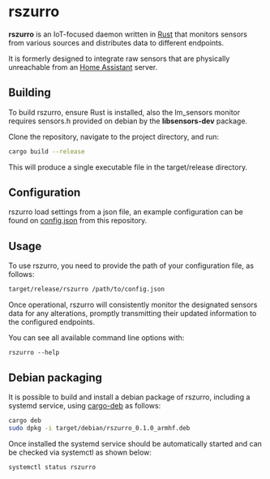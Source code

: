 # rszurro

**rszurro** is an IoT-focused daemon written in [Rust](https://www.rust-lang.org) that monitors sensors from various sources and distributes data to different endpoints.

It is formerly designed to integrate raw sensors that are physically unreachable from an [Home Assistant](https://www.home-assistant.io) server.

## Building

To build rszurro, ensure Rust is installed, also the lm_sensors monitor requires sensors.h provided on debian by the **libsensors-dev** package.

Clone the repository, navigate to the project directory, and run:

```sh
cargo build --release
```

This will produce a single executable file in the target/release directory.

## Configuration

rszurro load settings from a json file, an example configuration can be found on [config.json](https://github.com/r3vn/rszurro/blob/main/config.json) from this repository.

## Usage

To use rszurro, you need to provide the path of your configuration file, as follows:

```sh
target/release/rszurro /path/to/config.json
```

Once operational, rszurro will consistently monitor the designated sensors data for any alterations, promptly transmitting their updated information to the configured endpoints.


You can see all available command line options with:

```
rszurro --help
```

## Debian packaging

It is possible to build and install a debian package of rszurro, including a systemd service, using [cargo-deb](https://github.com/mmstick/cargo-deb) as follows:

```sh
cargo deb
sudo dpkg -i target/debian/rszurro_0.1.0_armhf.deb
```

Once installed the systemd service should be automatically started and can be checked via systemctl as shown below:

```
systemctl status rszurro
```
